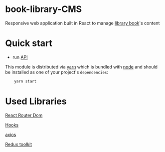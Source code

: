 # book-library-CMS

Responsive web application built in React to manage [library book](https://github.com/muhammadmb/online-book-library)'s content

# Quick start
- run [API](https://github.com/muhammadmb/BookLibraryAPI)

This module is distributed via [yarn](https://yarnpkg.com/) which is bundled with [node](https://nodejs.org/) and should be installed as one of your project's `dependencies`:
```bash
	yarn start
```
# Used Libraries
[React Router Dom](https://reactrouter.com/docs/en/v6/getting-started/overview)

[Hooks](https://reactjs.org/docs/hooks-intro.html)

[axios](https://github.com/axios/axios)

[Redux toolkit](https://redux-toolkit.js.org/)

